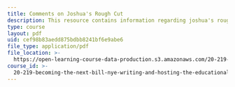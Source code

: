 ```yaml
---
title: Comments on Joshua's Rough Cut
description: This resource contains information regarding joshua's rough cut.
type: course
layout: pdf
uid: cef98b83aedd875bdbb8241bf6e9abe6
file_type: application/pdf
file_location: >-
  https://open-learning-course-data-production.s3.amazonaws.com/20-219-becoming-the-next-bill-nye-writing-and-hosting-the-educational-show-january-iap-2015/cef98b83aedd875bdbb8241bf6e9abe6_MIT20_219IAP15_Joshuacom.pdf
course_id: >-
  20-219-becoming-the-next-bill-nye-writing-and-hosting-the-educational-show-january-iap-2015
---
```


